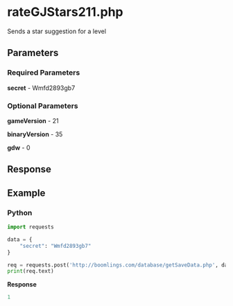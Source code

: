# rateGJStars211.php

Sends a star suggestion for a level

## Parameters

### Required Parameters

**secret** - Wmfd2893gb7

### Optional Parameters

**gameVersion** - 21

**binaryVersion** - 35

**gdw** - 0

## Response



## Example

<!-- tabs:start -->

### **Python**

```py
import requests

data = {
    "secret": "Wmfd2893gb7"
}

req = requests.post('http://boomlings.com/database/getSaveData.php', data=data)
print(req.text)
```

**Response**
```py
1
```

<!-- tabs:end -->